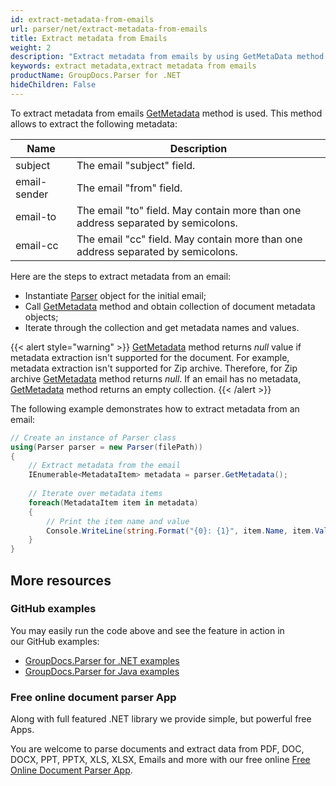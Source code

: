 ```yaml
---
id: extract-metadata-from-emails
url: parser/net/extract-metadata-from-emails
title: Extract metadata from Emails
weight: 2
description: "Extract metadata from emails by using GetMetaData method."
keywords: extract metadata,extract metadata from emails
productName: GroupDocs.Parser for .NET
hideChildren: False
---
```

To extract metadata from emails [GetMetadata](https://reference.groupdocs.com/net/parser/groupdocs.parser/parser/methods/getmetadata) method is used. This method allows to extract the following metadata:

| Name | Description |
| --- | --- |
| subject | The email "subject" field. |
| email-sender | The email "from" field. |
| email-to | The email "to" field. May contain more than one address separated by semicolons. |
| email-cc | The email "cc" field. May contain more than one address separated by semicolons. |

Here are the steps to extract metadata from an email:

*   Instantiate [Parser](https://reference.groupdocs.com/net/parser/groupdocs.parser/parser) object for the initial email;
*   Call [GetMetadata](https://reference.groupdocs.com/net/parser/groupdocs.parser/parser/methods/getmetadata) method and obtain collection of document metadata objects;
*   Iterate through the collection and get metadata names and values.

{{< alert style="warning" >}}
[GetMetadata](https://reference.groupdocs.com/net/parser/groupdocs.parser/parser/methods/getmetadata) method returns *null* value if metadata extraction isn't supported for the document. For example, metadata extraction isn't supported for Zip archive. Therefore, for Zip archive [GetMetadata](https://reference.groupdocs.com/net/parser/groupdocs.parser/parser/methods/getmetadata) method returns *null*. If an email has no metadata, [GetMetadata](https://reference.groupdocs.com/net/parser/groupdocs.parser/parser/methods/getmetadata) method returns an empty collection.
{{< /alert >}}

The following example demonstrates how to extract metadata from an email:

```csharp
// Create an instance of Parser class
using(Parser parser = new Parser(filePath))
{
    // Extract metadata from the email
    IEnumerable<MetadataItem> metadata = parser.GetMetadata();
 
    // Iterate over metadata items
    foreach(MetadataItem item in metadata)
    {
        // Print the item name and value
        Console.WriteLine(string.Format("{0}: {1}", item.Name, item.Value));
    }
}
```

## More resources

### GitHub examples

You may easily run the code above and see the feature in action in our GitHub examples:

*   [GroupDocs.Parser for .NET examples](https://github.com/groupdocs-parser/GroupDocs.Parser-for-.NET)    
*   [GroupDocs.Parser for Java examples](https://github.com/groupdocs-parser/GroupDocs.Parser-for-Java)    

### Free online document parser App

Along with full featured .NET library we provide simple, but powerful free Apps.

You are welcome to parse documents and extract data from PDF, DOC, DOCX, PPT, PPTX, XLS, XLSX, Emails and more with our free online [Free Online Document Parser App](https://products.groupdocs.app/parser).